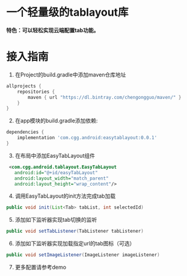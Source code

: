 # 一个轻量级的tablayout库

**特色：可以轻松实现云端配置tab功能。**

# 接入指南

1. 在Project的build.gradle中添加maven仓库地址
```groovy
allprojects {
    repositories {
        maven { url "https://dl.bintray.com/chengongguo/maven/" }
    }
}
```

2. 在app模块的build.gradle添加依赖:
```groovy
dependencies {
    implementation 'com.cgg.android:easytablayout:0.0.1'
}
```

3. 在布局中添加EasyTabLayout组件
```xml
 <com.cgg.android.tablayout.EasyTabLayout
   android:id="@+id/easyTabLayout" 
   android:layout_width="match_parent"
   android:layout_height="wrap_content"/>
```

4. 调用EasyTabLayout的init方法完成tab加载
``` java
public void init(List<Tab> tabList, int selectedId)
```

5. 添加如下监听器实现tab切换的监听
``` java
public void setTabListener(TabListener tabListener)
```

6. 添加如下监听器实现加载指定url的tab图标（可选）
``` java
public void setImageListener(ImageListener imageListener)
```

7. 更多配置请参考demo